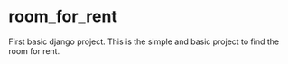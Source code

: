 # room_for_rent
First basic django project. 
This is the simple and basic project to find the room for rent.
